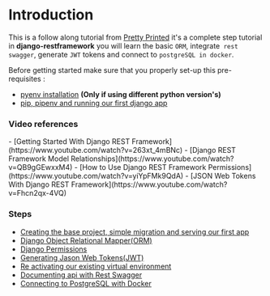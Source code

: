 # Introduction

This is a follow along tutorial from [Pretty Printed](http://prettyprinted.com) it's a complete step tutorial in **django-restframework** you will learn the basic `ORM`,  integrate` rest swagger`, generate `JWT` tokens and connect to `postgreSQL in docker`.



Before getting started make sure that you properly set-up this pre-requisites :

  - [pyenv installation](https://github.com/boomcamp/pyenv-installation) **(Only if using different python version's)**
  - [pip, pipenv and running our first django app](https://github.com/boomcamp/setup-pip-pipenv-django-admin-python3)
  


<h3 id="resources">Video references</h1>
- [Getting Started With Django REST Framework](https://www.youtube.com/watch?v=263xt_4mBNc)
- [Django REST Framework Model Relationships](https://www.youtube.com/watch?v=QB9gGEwxxM4)
- [How to Use Django REST Framework Permissions](https://www.youtube.com/watch?v=yiYpFMk9QdA)
- [JSON Web Tokens With Django REST Framework](https://www.youtube.com/watch?v=Fhcn2qx-4VQ)



### Steps
- [Creating the base project, simple migration and serving our first app](https://github.com/boomcamp/django-restframework/tree/step1-basics)
- [Django Object Relational Mapper(ORM)](https://github.com/boomcamp/django-restframework/tree/step2-simple-orm)
- [Django Permissions](https://github.com/boomcamp/django-restframework/tree/step3-permissions)
- [Generating Jason Web Tokens(JWT)](https://github.com/boomcamp/django-restframework/tree/step4-jwt)
- [Re activating our existing virtual environment](https://github.com/boomcamp/django-restframework/tree/step5-tutorial)
- [Documenting api with Rest Swagger](https://github.com/boomcamp/django-restframework/tree/step6-rest-swagger)
- [Connecting to PostgreSQL with Docker](https://github.com/boomcamp/django-restframework/tree/step7-docker-postgres)
